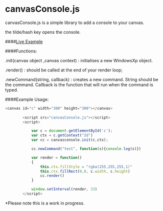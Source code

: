 # canvasConsole.js
canvasConsole.js is a simple library to add a console to your canvas.

the tilde/hash key opens the console.

####[Live Example](http://rabrennie.github.io/canvasConsole/)

####Functions:

.init(canvas object ,canvas context) : initialises a new WindowsXp object. 

.render() : should be called at the end of your render loop;

.newCommand(string, callback) : creates a new command. String should be the command. Callback is the function that will run when the command is typed.

####Example Usage:

```javascript
<canvas id="c" width="300" height="300"></canvas>
			
		<script src="canvasConsole.js"></script>
		<script>

			var c = document.getElementById('c');
			var ctx = c.getContext("2d")
			var cc = canvasconsole.init(c,ctx);

			cc.newCommand("test", function(s){console.log(s)})

			var render = function()
			{
				this.ctx.fillStyle = "rgba(255,255,255,1)"
				this.ctx.fillRect(0,0, c.width, c.height)
				cc.render()
			}

			window.setInterval(render, 33)
		</script>
```

*Please note this is a work in progress.
